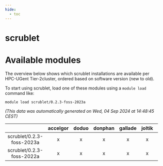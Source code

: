 ```yaml
---
hide:
  - toc
---
```


scrublet
========

# Available modules


The overview below shows which scrublet installations are available per HPC-UGent Tier-2cluster, ordered based on software version (new to old).

To start using scrublet, load one of these modules using a `module load` command like:

```shell
module load scrublet/0.2.3-foss-2023a
```

*(This data was automatically generated on Wed, 04 Sep 2024 at 14:48:45 CEST)*  

| |accelgor|doduo|donphan|gallade|joltik|shinx|skitty|
| :---: | :---: | :---: | :---: | :---: | :---: | :---: | :---: |
|scrublet/0.2.3-foss-2023a|x|x|x|x|x|x|x|
|scrublet/0.2.3-foss-2022a|x|x|x|x|x|-|x|
